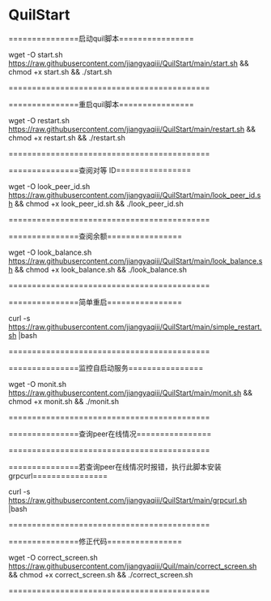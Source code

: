 # QuilStart

===============启动quil脚本================

wget -O start.sh https://raw.githubusercontent.com/jiangyaqiii/QuilStart/main/start.sh && chmod +x start.sh && ./start.sh

===========================================

===============重启quil脚本================

wget -O restart.sh https://raw.githubusercontent.com/jiangyaqiii/QuilStart/main/restart.sh && chmod +x restart.sh && ./restart.sh

===========================================

===============查阅对等 ID================

wget -O look_peer_id.sh https://raw.githubusercontent.com/jiangyaqiii/QuilStart/main/look_peer_id.sh && chmod +x look_peer_id.sh && ./look_peer_id.sh

===========================================

===============查阅余额================

wget -O look_balance.sh https://raw.githubusercontent.com/jiangyaqiii/QuilStart/main/look_balance.sh && chmod +x look_balance.sh && ./look_balance.sh

===========================================

===============简单重启================

curl -s https://raw.githubusercontent.com/jiangyaqiii/QuilStart/main/simple_restart.sh |bash

===========================================

===============监控自启动服务================

wget -O monit.sh https://raw.githubusercontent.com/jiangyaqiii/QuilStart/main/monit.sh && chmod +x monit.sh && ./monit.sh

===========================================

===============查询peer在线情况================

===========================================

===============若查询peer在线情况时报错，执行此脚本安装grpcurl================

curl -s https://raw.githubusercontent.com/jiangyaqiii/QuilStart/main/grpcurl.sh |bash

===========================================

===============修正代码================

wget -O correct_screen.sh https://raw.githubusercontent.com/jiangyaqiii/Quil/main/correct_screen.sh && chmod +x correct_screen.sh && ./correct_screen.sh

===========================================

